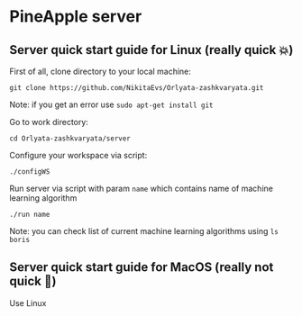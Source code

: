 # PineApple server
## Server quick start guide for Linux (really quick :boom:)
First of all, clone directory to your local machine:
```
git clone https://github.com/NikitaEvs/Orlyata-zashkvaryata.git
```
Note: if you get an error use `sudo apt-get install git`

Go to work directory:
```
cd Orlyata-zashkvaryata/server
```

Configure your workspace via script:
```
./configWS
```

Run server via script with param `name` which contains name of machine learning algorithm
```
./run name
```

Note: you can check list of current machine learning algorithms using `ls boris`

## Server quick start guide for MacOS (really not quick :green_apple:)
Use Linux

